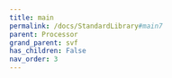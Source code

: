```yaml
---
title: main
permalink: /docs/StandardLibrary#main7
parent: Processor
grand_parent: svf
has_children: False
nav_order: 3
---
```

